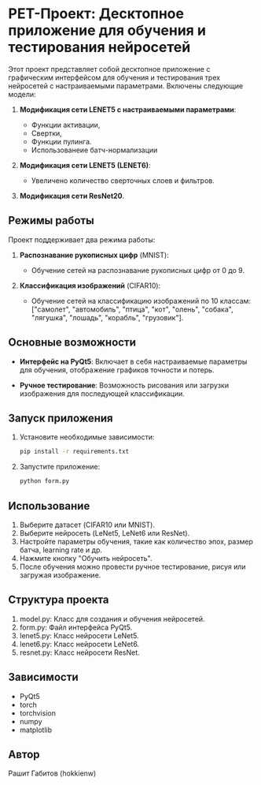 # PET-Проект: Десктопное приложение для обучения и тестирования нейросетей

Этот проект представляет собой десктопное приложение с графическим интерфейсом для обучения и тестирования трех нейросетей с настраиваемыми параметрами. Включены следующие модели:

1. **Модификация сети LENET5 с настраиваемыми параметрами**:
   - Функции активации,
   - Свертки,
   - Функции пулинга.
   - Использованеие батч-нормализации

2. **Модификация сети LENET5 (LENET6)**:
   - Увеличено количество сверточных слоев и фильтров.

3. **Модификация сети ResNet20**.

## Режимы работы

Проект поддерживает два режима работы:

1. **Распознавание рукописных цифр** (MNIST):
   - Обучение сетей на распознавание рукописных цифр от 0 до 9.

2. **Классификация изображений** (CIFAR10):
   - Обучение сетей на классификацию изображений по 10 классам: ["самолет", "автомобиль", "птица", "кот", "олень", "собака", "лягушка", "лошадь", "корабль", "грузовик"].

## Основные возможности

- **Интерфейс на PyQt5**: Включает в себя настраиваемые параметры для обучения, отображение графиков точности и потерь.

- **Ручное тестирование**: Возможность рисования или загрузки изображения для последующей классификации.

## Запуск приложения

1. Установите необходимые зависимости:
   ```bash
   pip install -r requirements.txt
   
2. Запустите приложение:
    ```bash
    python form.py

## Использование 
1. Выберите датасет (CIFAR10 или MNIST).
2. Выберите нейросеть (LeNet5, LeNet6 или ResNet).
3. Настройте параметры обучения, такие как количество эпох,    размер батча, learning rate и др.
4. Нажмите кнопку "Обучить нейросеть".
5. После обучения можно провести ручное тестирование, рисуя или загружая изображение.
## Структура проекта
1. model.py: Класс для создания и обучения нейросетей.
2. form.py: Файл интерфейса PyQt5.
3. lenet5.py: Класс нейросети  LeNet5.
4. lenet6.py: Класс нейросети  LeNet6.
5. resnet.py: Класс нейросети  ResNet.
## Зависимости
- PyQt5
- torch
- torchvision
- numpy
- matplotlib
## Автор
Рашит Габитов (hokkienw)
